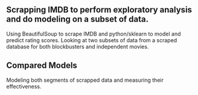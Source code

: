 ## Scrapping IMDB to perform exploratory analysis and do modeling on a subset of data.
Using BeautifulSoup to scrape IMDB and python/sklearn to model and predict rating scores. 
Looking at two subsets of data from a scraped database for both blockbusters and independent movies.

## Compared Models
Modeling both segments of scrapped data and measuring their effectiveness. 
